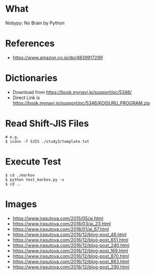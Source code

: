 # What

Nobypy: No Brain by Python

# References

- https://www.amazon.co.jp/dp/4839917299

# Dictionaries

- Download from https://book.mynavi.jp/support/pc/5346/
- Direct Link is https://book.mynavi.jp/support/pc/5346/KOISURU_PROGRAM.zip

# Read Shift-JIS Files

```
# e.g.
$ iconv -f SJIS ./study3/template.txt
```

# Execute Test

```
$ cd ./markov
$ python test_markov.py -v
$ cd ..
```

# Images

- https://www.irasutoya.com/2015/05/ai.html
- https://www.irasutoya.com/2018/03/ai_23.html
- https://www.irasutoya.com/2018/01/ai_67.html
- https://www.irasutoya.com/2016/12/blog-post_48.html
- https://www.irasutoya.com/2016/12/blog-post_651.html
- https://www.irasutoya.com/2016/12/blog-post_240.html
- https://www.irasutoya.com/2016/12/blog-post_169.html
- https://www.irasutoya.com/2016/12/blog-post_870.html
- https://www.irasutoya.com/2016/12/blog-post_863.html
- https://www.irasutoya.com/2016/12/blog-post_290.html

